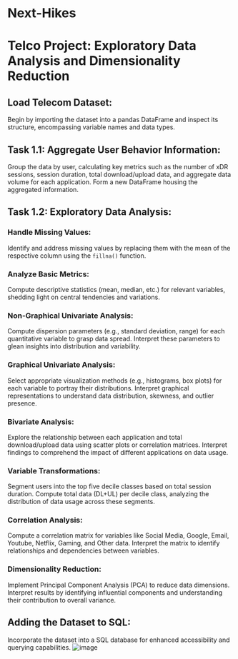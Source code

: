 # Next-Hikes
# Telco Project: Exploratory Data Analysis and Dimensionality Reduction

## Load Telecom Dataset:
Begin by importing the dataset into a pandas DataFrame and inspect its structure, encompassing variable names and data types.

## Task 1.1: Aggregate User Behavior Information:
Group the data by user, calculating key metrics such as the number of xDR sessions, session duration, total download/upload data, and aggregate data volume for each application. Form a new DataFrame housing the aggregated information.

## Task 1.2: Exploratory Data Analysis:

### Handle Missing Values:
Identify and address missing values by replacing them with the mean of the respective column using the `fillna()` function.

### Analyze Basic Metrics:
Compute descriptive statistics (mean, median, etc.) for relevant variables, shedding light on central tendencies and variations.

### Non-Graphical Univariate Analysis:
Compute dispersion parameters (e.g., standard deviation, range) for each quantitative variable to grasp data spread. Interpret these parameters to glean insights into distribution and variability.

### Graphical Univariate Analysis:
Select appropriate visualization methods (e.g., histograms, box plots) for each variable to portray their distributions. Interpret graphical representations to understand data distribution, skewness, and outlier presence.

### Bivariate Analysis:
Explore the relationship between each application and total download/upload data using scatter plots or correlation matrices. Interpret findings to comprehend the impact of different applications on data usage.

### Variable Transformations:
Segment users into the top five decile classes based on total session duration. Compute total data (DL+UL) per decile class, analyzing the distribution of data usage across these segments.

### Correlation Analysis:
Compute a correlation matrix for variables like Social Media, Google, Email, Youtube, Netflix, Gaming, and Other data. Interpret the matrix to identify relationships and dependencies between variables.

### Dimensionality Reduction:
Implement Principal Component Analysis (PCA) to reduce data dimensions. Interpret results by identifying influential components and understanding their contribution to overall variance.

## Adding the Dataset to SQL:
Incorporate the dataset into a SQL database for enhanced accessibility and querying capabilities.
![image](https://github.com/Rahuldahiya67/Next-Hikes/assets/116004410/46ef694b-4eb8-498d-8667-a22def2418df)
